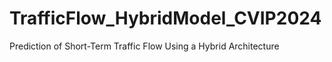 # TrafficFlow_HybridModel_CVIP2024
Prediction of Short-Term Traffic Flow Using a Hybrid Architecture

